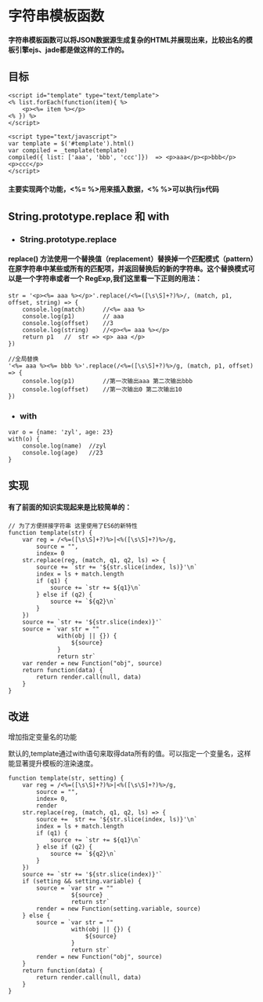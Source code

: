 # 字符串模板函数
#### 字符串模板函数可以将JSON数据源生成复杂的HTML并展现出来，比较出名的模板引擎ejs、jade都是做这样的工作的。

## 目标

```
<script id="template" type="text/template">
<% list.forEach(function(item){ %>
    <p><%= item %></p>
<% }) %>
</script>

<script type="text/javascript">
var template = $('#template').html()
var compiled = _template(template)
compiled({ list: ['aaa', 'bbb', 'ccc']})  => <p>aaa</p><p>bbb</p><p>ccc</p>
</script>

```
#### 主要实现两个功能，<%= %>用来插入数据，<% %>可以执行js代码

## String.prototype.replace 和 with 
- ### String.prototype.replace
#### replace() 方法使用一个替换值（replacement）替换掉一个匹配模式（pattern）在原字符串中某些或所有的匹配项，并返回替换后的新的字符串。这个替换模式可以是一个字符串或者一个 RegExp,我们这里看一下正则的用法：

```
str = '<p><%= aaa %></p>'.replace(/<%=([\s\S]+?)%>/, (match, p1, offset, string) => {
    console.log(match)     //<%= aaa %>
    console.log(p1)        // aaa
    console.log(offset)    //3
    console.log(string)    //<p><%= aaa %></p>     
    return p1   //  str => <p> aaa </p>
})

//全局替换
'<%= aaa %><%= bbb %>'.replace(/<%=([\s\S]+?)%>/g, (match, p1, offset) => {
    console.log(p1)        //第一次输出aaa 第二次输出bbb
    console.log(offset)    //第一次输出0 第二次输出10
})

```

- ### with

```
var o = {name: 'zyl', age: 23}
with(o) {
    console.log(name)  //zyl
    console.log(age)   //23
}

```

## 实现
#### 有了前面的知识实现起来是比较简单的：

```
// 为了方便拼接字符串 这里使用了ES6的新特性
function template(str) {
    var reg = /<%=([\s\S]+?)%>|<%([\s\S]+?)%>/g,
		source = "",
		index= 0
    str.replace(reg, (match, q1, q2, ls) => {
        source += `str += '${str.slice(index, ls)}'\n`
        index = ls + match.length
        if (q1) {
            source += `str += ${q1}\n`
        } else if (q2) {
            source += `${q2}\n`
        }
    })
    source += `str += '${str.slice(index)}'`
    source = `var str = ""
              with(obj || {}) { 
                  ${source}
              }
              return str`
    var render = new Function("obj", source)
    return function(data) {
        return render.call(null, data)
    }
}
```

## 改进
增加指定变量名的功能

默认的,template通过with语句来取得data所有的值。可以指定一个变量名，这样能显著提升模板的渲染速度。

```
function template(str, setting) {
    var reg = /<%=([\s\S]+?)%>|<%([\s\S]+?)%>/g,
		source = "",
		index= 0,
        render
    str.replace(reg, (match, q1, q2, ls) => {
        source += `str += '${str.slice(index, ls)}'\n`
        index = ls + match.length
        if (q1) {
            source += `str += ${q1}\n`
        } else if (q2) {
            source += `${q2}\n`
        }
    })
    source += `str += '${str.slice(index)}'`
    if (setting && setting.variable) {
        source = `var str = ""
                  ${source}
                  return str`
        render = new Function(setting.variable, source)
    } else {
        source = `var str = ""
                  with(obj || {}) { 
                      ${source}
                  }
                  return str`
        render = new Function("obj", source)
    }
    return function(data) {
        return render.call(null, data)
    }
}
```